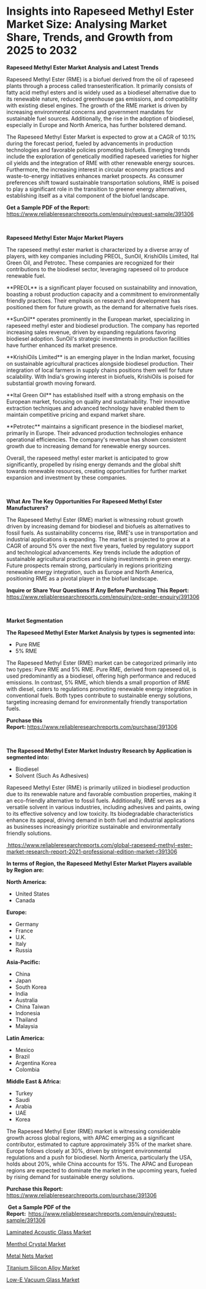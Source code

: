 <p><h1>Insights into Rapeseed Methyl Ester Market Size: Analysing Market Share, Trends, and Growth from 2025 to 2032</h1></p><p><strong>Rapeseed Methyl Ester Market Analysis and Latest Trends</strong></p>
<p><p>Rapeseed Methyl Ester (RME) is a biofuel derived from the oil of rapeseed plants through a process called transesterification. It primarily consists of fatty acid methyl esters and is widely used as a biodiesel alternative due to its renewable nature, reduced greenhouse gas emissions, and compatibility with existing diesel engines. The growth of the RME market is driven by increasing environmental concerns and government mandates for sustainable fuel sources. Additionally, the rise in the adoption of biodiesel, especially in Europe and North America, has further bolstered demand.</p><p>The Rapeseed Methyl Ester Market is expected to grow at a CAGR of 10.1% during the forecast period, fueled by advancements in production technologies and favorable policies promoting biofuels. Emerging trends include the exploration of genetically modified rapeseed varieties for higher oil yields and the integration of RME with other renewable energy sources. Furthermore, the increasing interest in circular economy practices and waste-to-energy initiatives enhances market prospects. As consumer preferences shift toward sustainable transportation solutions, RME is poised to play a significant role in the transition to greener energy alternatives, establishing itself as a vital component of the biofuel landscape.</p></p>
<p><strong>Get a Sample PDF of the Report:&nbsp;</strong> <a href="https://www.reliableresearchreports.com/enquiry/request-sample/391306?utm_campaign=33&utm_medium=2&utm_source=Github&utm_content=ia&utm_term=16012025&utm_id=rapeseed-methyl-ester">https://www.reliableresearchreports.com/enquiry/request-sample/391306</a></p>
<p>&nbsp;</p>
<p><strong>Rapeseed Methyl Ester Major Market Players</strong></p>
<p><p>The rapeseed methyl ester market is characterized by a diverse array of players, with key companies including PREOL, SunOil, KrishiOils Limited, Ital Green Oil, and Petrotec. These companies are recognized for their contributions to the biodiesel sector, leveraging rapeseed oil to produce renewable fuel. </p><p>**PREOL** is a significant player focused on sustainability and innovation, boasting a robust production capacity and a commitment to environmentally friendly practices. Their emphasis on research and development has positioned them for future growth, as the demand for alternative fuels rises.</p><p>**SunOil** operates prominently in the European market, specializing in rapeseed methyl ester and biodiesel production. The company has reported increasing sales revenue, driven by expanding regulations favoring biodiesel adoption. SunOil's strategic investments in production facilities have further enhanced its market presence.</p><p>**KrishiOils Limited** is an emerging player in the Indian market, focusing on sustainable agricultural practices alongside biodiesel production. Their integration of local farmers in supply chains positions them well for future scalability. With India's growing interest in biofuels, KrishiOils is poised for substantial growth moving forward.</p><p>**Ital Green Oil** has established itself with a strong emphasis on the European market, focusing on quality and sustainability. Their innovative extraction techniques and advanced technology have enabled them to maintain competitive pricing and expand market share.</p><p>**Petrotec** maintains a significant presence in the biodiesel market, primarily in Europe. Their advanced production technologies enhance operational efficiencies. The company's revenue has shown consistent growth due to increasing demand for renewable energy sources.</p><p>Overall, the rapeseed methyl ester market is anticipated to grow significantly, propelled by rising energy demands and the global shift towards renewable resources, creating opportunities for further market expansion and investment by these companies.</p></p>
<p>&nbsp;</p>
<p><strong>What Are The Key Opportunities For Rapeseed Methyl Ester Manufacturers?</strong></p>
<p><p>The Rapeseed Methyl Ester (RME) market is witnessing robust growth driven by increasing demand for biodiesel and biofuels as alternatives to fossil fuels. As sustainability concerns rise, RME's use in transportation and industrial applications is expanding. The market is projected to grow at a CAGR of around 5% over the next five years, fueled by regulatory support and technological advancements. Key trends include the adoption of sustainable agricultural practices and rising investments in green energy. Future prospects remain strong, particularly in regions prioritizing renewable energy integration, such as Europe and North America, positioning RME as a pivotal player in the biofuel landscape.</p></p>
<p><strong>Inquire or Share Your Questions If Any Before Purchasing This Report:</strong> <a href="https://www.reliableresearchreports.com/enquiry/pre-order-enquiry/391306?utm_campaign=33&utm_medium=2&utm_source=Github&utm_content=ia&utm_term=16012025&utm_id=rapeseed-methyl-ester">https://www.reliableresearchreports.com/enquiry/pre-order-enquiry/391306</a></p>
<p>&nbsp;</p>
<p><strong>Market Segmentation</strong></p>
<p><strong>The Rapeseed Methyl Ester Market Analysis by types is segmented into:</strong></p>
<p><ul><li>Pure RME</li><li>5% RME</li></ul></p>
<p><p>The Rapeseed Methyl Ester (RME) market can be categorized primarily into two types: Pure RME and 5% RME. Pure RME, derived from rapeseed oil, is used predominantly as a biodiesel, offering high performance and reduced emissions. In contrast, 5% RME, which blends a small proportion of RME with diesel, caters to regulations promoting renewable energy integration in conventional fuels. Both types contribute to sustainable energy solutions, targeting increasing demand for environmentally friendly transportation fuels.</p></p>
<p><strong>Purchase this Report:&nbsp;</strong><a href="https://www.reliableresearchreports.com/purchase/391306?utm_campaign=33&utm_medium=2&utm_source=Github&utm_content=ia&utm_term=16012025&utm_id=rapeseed-methyl-ester">https://www.reliableresearchreports.com/purchase/391306</a></p>
<p>&nbsp;</p>
<p><strong>The Rapeseed Methyl Ester Market Industry Research by Application is segmented into:</strong></p>
<p><ul><li>Biodiesel</li><li>Solvent (Such As Adhesives)</li></ul></p>
<p><p>Rapeseed Methyl Ester (RME) is primarily utilized in biodiesel production due to its renewable nature and favorable combustion properties, making it an eco-friendly alternative to fossil fuels. Additionally, RME serves as a versatile solvent in various industries, including adhesives and paints, owing to its effective solvency and low toxicity. Its biodegradable characteristics enhance its appeal, driving demand in both fuel and industrial applications as businesses increasingly prioritize sustainable and environmentally friendly solutions.</p></p>
<p><a href="https://www.reliableresearchreports.com/global-rapeseed-methyl-ester-market-research-report-2021-professional-edition-market-r391306?utm_campaign=33&utm_medium=2&utm_source=Github&utm_content=ia&utm_term=16012025&utm_id=rapeseed-methyl-ester">&nbsp;https://www.reliableresearchreports.com/global-rapeseed-methyl-ester-market-research-report-2021-professional-edition-market-r391306</a></p>
<p><strong>In terms of Region, the Rapeseed Methyl Ester Market Players available by Region are:</strong></p>
<p>
    <p> <strong> North America: </strong>
        <ul>
            <li>United States</li>
            <li>Canada</li>
        </ul>
        </p> 
    <p> <strong> Europe: </strong>
        <ul>
            <li>Germany</li>
            <li>France</li>
            <li>U.K.</li>
            <li>Italy</li>
            <li>Russia</li>
        </ul>
        </p> 
    <p> <strong> Asia-Pacific: </strong>
        <ul>
            <li>China</li>
            <li>Japan</li>
            <li>South Korea</li>
            <li>India</li>
            <li>Australia</li>
            <li>China Taiwan</li>
            <li>Indonesia</li>
            <li>Thailand</li>
            <li>Malaysia</li>
        </ul>
        </p> 
    <p> <strong> Latin America: </strong>
        <ul>
            <li>Mexico</li>
            <li>Brazil</li>
            <li>Argentina Korea</li>
            <li>Colombia</li>
        </ul>
        </p> 
    <p> <strong> Middle East & Africa: </strong>
        <ul>
            <li>Turkey</li>
            <li>Saudi</li>
            <li>Arabia</li>
            <li>UAE</li>
            <li>Korea</li>
        </ul>
    </p>
    </p>
<p><p>The Rapeseed Methyl Ester (RME) market is witnessing considerable growth across global regions, with APAC emerging as a significant contributor, estimated to capture approximately 35% of the market share. Europe follows closely at 30%, driven by stringent environmental regulations and a push for biodiesel. North America, particularly the USA, holds about 20%, while China accounts for 15%. The APAC and European regions are expected to dominate the market in the upcoming years, fueled by rising demand for sustainable energy solutions.</p></p>
<p><strong>Purchase this Report: </strong><a href="https://www.reliableresearchreports.com/purchase/391306?utm_campaign=33&utm_medium=2&utm_source=Github&utm_content=ia&utm_term=16012025&utm_id=rapeseed-methyl-ester">https://www.reliableresearchreports.com/purchase/391306</a></p>
<p>&nbsp;<strong>Get a Sample PDF of the Report:&nbsp;&nbsp;</strong><a href="https://www.reliableresearchreports.com/enquiry/request-sample/391306?utm_campaign=33&utm_medium=2&utm_source=Github&utm_content=ia&utm_term=16012025&utm_id=rapeseed-methyl-ester">https://www.reliableresearchreports.com/enquiry/request-sample/391306</a></p>
<p><strong></strong></p>
<p><p><a href="https://github.com/bensemilia864/Market-Research-Report-List-1/blob/main/laminated-acoustic-glass-market.md?utm_campaign=33&utm_medium=2&utm_source=Github&utm_content=ia&utm_term=16012025&utm_id=rapeseed-methyl-ester">Laminated Acoustic Glass Market</a></p><p><a href="https://github.com/justalichtenberger/Market-Research-Report-List-1/blob/main/menthol-crystal-market.md?utm_campaign=33&utm_medium=2&utm_source=Github&utm_content=ia&utm_term=16012025&utm_id=rapeseed-methyl-ester">Menthol Crystal Market</a></p><p><a href="https://github.com/JakirUddin651/Market-Research-Report-List-1/blob/main/metal-nets-market.md?utm_campaign=33&utm_medium=2&utm_source=Github&utm_content=ia&utm_term=16012025&utm_id=rapeseed-methyl-ester">Metal Nets Market</a></p><p><a href="https://github.com/arnoldannice0/Market-Research-Report-List-1/blob/main/titanium-silicon-alloy-market.md?utm_campaign=33&utm_medium=2&utm_source=Github&utm_content=ia&utm_term=16012025&utm_id=rapeseed-methyl-ester">Titanium Silicon Alloy Market</a></p><p><a href="https://github.com/gerdabatiskzv9/Market-Research-Report-List-1/blob/main/low-e-vacuum-glass-market.md?utm_campaign=33&utm_medium=2&utm_source=Github&utm_content=ia&utm_term=16012025&utm_id=rapeseed-methyl-ester">Low-E Vacuum Glass Market</a></p></p>